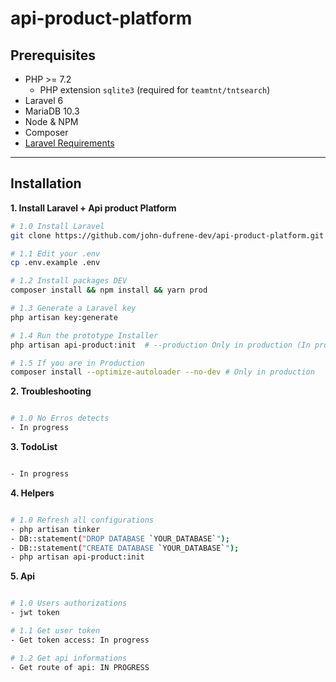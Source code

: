 # api-product-platform

## Prerequisites

- PHP >= 7.2
    - PHP extension `sqlite3` (required for `teamtnt/tntsearch`)
- Laravel 6
- MariaDB 10.3
- Node & NPM
- Composer
- [Laravel Requirements](https://laravel.com/docs/installation)

---

## Installation

__1. Install Laravel + Api product Platform__

```bash
# 1.0 Install Laravel
git clone https://github.com/john-dufrene-dev/api-product-platform.git

# 1.1 Edit your .env
cp .env.example .env

# 1.2 Install packages DEV
composer install && npm install && yarn prod

# 1.3 Generate a Laravel key
php artisan key:generate

# 1.4 Run the prototype Installer
php artisan api-product:init  # --production Only in production (In progress)

# 1.5 If you are in Production
composer install --optimize-autoloader --no-dev # Only in production

```

__2. Troubleshooting__

```bash

# 1.0 No Erros detects
- In progress

```

__3. TodoList__

```bash

- In progress

```

__4. Helpers__

```bash

# 1.0 Refresh all configurations
- php artisan tinker
- DB::statement("DROP DATABASE `YOUR_DATABASE`");
- DB::statement("CREATE DATABASE `YOUR_DATABASE`");
- php artisan api-product:init

```

__5. Api__

```bash

# 1.0 Users authorizations
- jwt token

# 1.1 Get user token
- Get token access: In progress

# 1.2 Get api informations
- Get route of api: IN PROGRESS

```
 
